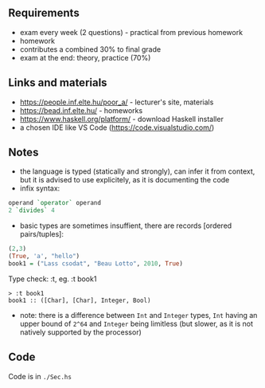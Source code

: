 ## Requirements
 - exam every week (2 questions) - practical from previous homework
 - homework
 - contributes a combined 30% to final grade
 - exam at the end: theory, practice (70%)

 ## Links and materials
 - https://people.inf.elte.hu/poor_a/ - lecturer's site, materials
 - https://bead.inf.elte.hu/ - homeworks
 - https://www.haskell.org/platform/ - download Haskell installer
 - a chosen IDE like VS Code (https://code.visualstudio.com/)
 
 ## Notes
 - the language is typed (statically and strongly), can infer it from context, but it is advised to use explicitely, as it is documenting the code
 - infix syntax:
 ```haskell
 operand `operator` operand
 2 `divides` 4
 ```

  - basic types are sometimes insuffient, there are records [ordered pairs/tuples]:
```haskell
(2,3)
(True, 'a', "hello")
book1 = ("Lass csodat", "Beau Lotto", 2010, True)
```

Type check: :t, eg. :t book1
```
> :t book1
book1 :: ([Char], [Char], Integer, Bool)
```
 - note: there is a difference between `Int` and `Integer` types, `Int` having an upper bound of `2^64` and `Integer` being limitless (but slower, as it is not natively supported by the processor)

## Code
Code is in `./Sec.hs`
